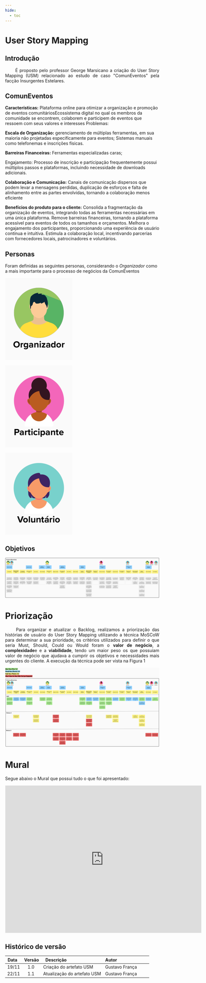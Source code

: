 ```yaml
---
hide:
  - toc
---
```


# User Story Mapping

## Introdução
<p align="justify">&emsp;&emsp; É proposto pelo professor George Marsicano a criação do User Story Mapping (USM) relacionado ao estudo de caso "ComunEventos" pela facção Insurgentes Estelares. </p>


## ComunEventos
__Características:__
Plataforma online para otimizar a organização e promoção de eventos comunitáriosEcossistema digital no qual os membros da comunidade se encontrem, colaborem e participem de eventos que ressoem com seus valores e interesses
Problemas: 

__Escala de Organização:__ gerenciamento de múltiplas ferramentas, em sua maioria não projetadas especificamente para eventos; Sistemas manuais como telefonemas e inscrições físicas.

__Barreiras Financeiras:__ Ferramentas especializadas caras;

Engajamento: Processo de inscrição e participação frequentemente possui múltiplos passos e plataformas, incluindo necessidade de downloads adicionais.

__Colaboração e Comunicação:__ Canais de comunicação dispersos que podem levar a mensagens perdidas, duplicação de esforços e falta de alinhamento entre as partes envolvidas, tornando a colaboração menos eficiente

__Benefícios do produto para o cliente:__
Consolida a fragmentação da organização de eventos, integrando todas as ferramentas necessárias em uma única plataforma. Remove barreiras financeiras, tornando a plataforma acessível para eventos de todos os tamanhos e orçamentos.
Melhora o engajamento dos participantes, proporcionando uma experiência de usuário contínua e intuitiva.
Estimula a colaboração local, incentivando parcerias com fornecedores locais, patrocinadores e voluntários.

## Personas

Foram definidas as seguintes personas, considerando o *Organizador* como a mais importante para o processo de negócios da ComunEventos

![Recepcionista](../assets/usm/Porganizador.png)

![Médico](../assets/usm/Pparticipante.png)

![Farmacêutica](../assets/usm/Pvoluntario.png)

## Objetivos

![Farmacêutica](../assets/usm/usm.png)


# Priorização

<p align="justify">&emsp;&emsp; Para organizar e atualizar o Backlog, realizamos a priorização das histórias de usuário do User Story Mapping utilizando a técnica MoSCoW para determinar a sua prioridade, os critérios utilizados para definir o que seria Must, Should, Could ou Would foram o <b>valor de negócio</b>, a <b>complexidade</b>e e a <b>viabilidade</b>, tendo um maior peso os que possuiam valor de negócio que ajudava a cumprir os objetivos e necessidades mais urgentes do cliente. A execução da técnica pode ser vista na Figura 1</p>

![mvp](../assets/usm/usm-mvp.png)

# Mural

Segue abaixo o Mural que possui tudo o que foi apresentado:
<iframe src='https://app.mural.co/embed/c653020b-a547-4921-bb0e-192b39e67f41'
  width='100%'
  height='480px'
  style='min-width: 640px; min-height: 480px; background-color: #f4f4f4; border: 1px solid #efefef'
  sandbox='allow-same-origin allow-scripts allow-modals allow-popups allow-popups-to-escape-sandbox'></iframe>

## Histórico de versão

| Data  | Versão | Descrição                            | Autor                          |
| :---: | :----: | ------------------------------------ | ------------------------------ |
| 19/11 |  1.0   | Criação do artefato USM| Gustavo França |
| 22/11 |  1.1   | Atualização do artefato USM| Gustavo França |






